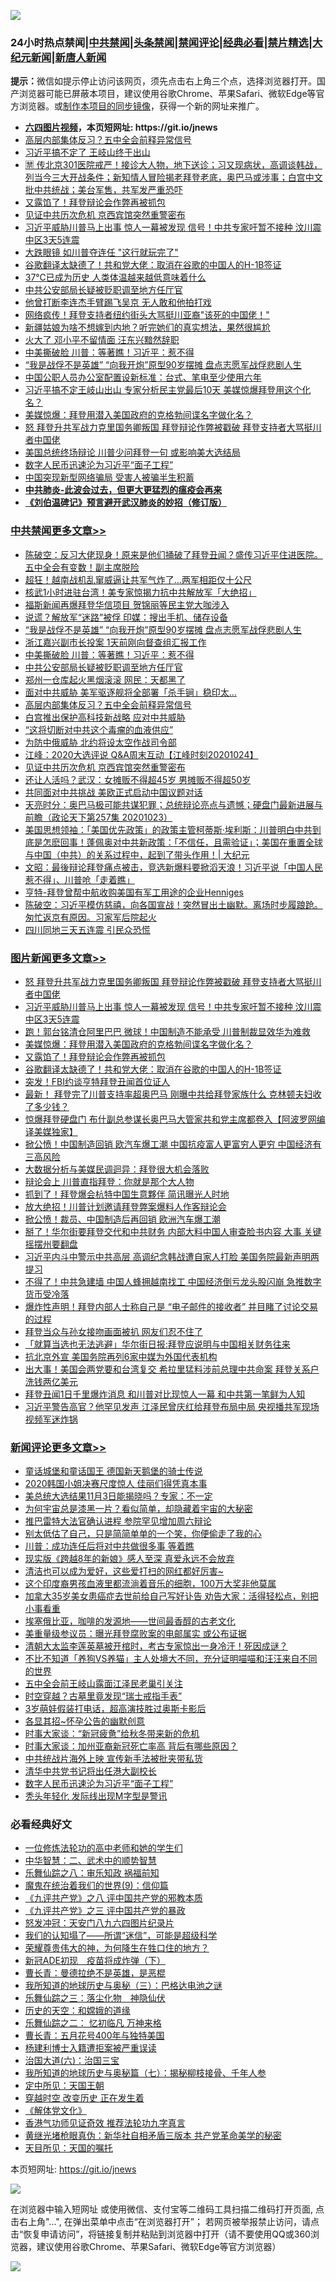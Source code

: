 ![](https://raw.githubusercontent.com/fqnews/bnews/master/64photo/fqnews-qr.jpg)

<div id="tt">
<h3>24小时热点禁闻|<a href="#%E4%B8%AD%E5%85%B1%E7%A6%81%E9%97%BB%E6%9B%B4%E5%A4%9A%E6%96%87%E7%AB%A0">中共禁闻</a>|<a href="#%E5%9B%BE%E7%89%87%E6%96%B0%E9%97%BB%E6%9B%B4%E5%A4%9A%E6%96%87%E7%AB%A0">头条禁闻</a>|<a href="#%E6%96%B0%E9%97%BB%E8%AF%84%E8%AE%BA%E6%9B%B4%E5%A4%9A%E6%96%87%E7%AB%A0">禁闻评论|<a href="#%E5%BF%85%E7%9C%8B%E7%BB%8F%E5%85%B8%E5%A5%BD%E6%96%87">经典必看|<a href="/video.md#%E7%A6%81%E7%89%87%E7%B2%BE%E9%80%89">禁片精选</a>|<a href="https://github.com/fqnews/djy/blob/master/gb/nf1351518.md#1">大纪元新闻</a>|<a href="https://github.com/fqnews/ntdtv/blob/master/gb/prog204.md#1">新唐人新闻</a></h3>
<div><b>提示：</b>微信如提示停止访问该网页，须先点击右上角三个点，选择浏览器打开。国产浏览器可能已屏蔽本项目，建议使用谷歌Chrome、苹果Safari、微软Edge等官方浏览器。或<a href="https://github.com/fqnews/bnews/blob/master/%E5%88%B6%E4%BD%9Cgit%E7%A6%81%E9%97%BB%E9%95%9C%E5%83%8F.md">制作本项目的同步镜像</a>，获得一个新的网址来推广。</div>
<ul>
<li><b><a href="http://d1.bdrive.tk/64.mp4" target="_blank">六四图片视频</a>，本页短网址: https://git.io/jnews</b></li>
<li><a href="/cbnews/20201024/1419528.md">高层内部集体反习？五中全会前释异常信号</a></li>
<li><a href="/cnnews/20201024/1419505.md">习近平搞不定了 王岐山终于出山</a></li>
<li><a href="/bannedvideo/20201024/1419463.md">🈲 传北京301医院戒严！接诊大人物，地下送诊；习又现病状，高调谈韩战，列当今三大开战条件；新知情人冒险揭老拜登老底，奥巴马或涉事；白宫中文批中共统战；美台军售，共军发严重恐吓</a></li>
<li><a href="/topimagenews/20201024/1419418.md">又露馅了！拜登辩论会作弊再被抓包</a></li>
<li><a href="/cbnews/20201024/1419465.md">见证中共历次危机 京西宾馆突然重警密布</a></li>
<li><a href="/topimagenews/20201024/1419632.md">习近平威胁川普马上出事 惊人一幕被发现 信号！中共专家吁暂不接种 汶川震中区3天5连震</a></li>
<li><a href="/cnnews/20201024/1419540.md">大跌眼镜 如川普夺连任 "这行就玩完了"</a></li>
<li><a href="/topimagenews/20201024/1419395.md">谷歌翻译太缺德了！共和党大佬：取消在谷歌的中国人的H-1B签证</a></li>
<li><a href="/cnnews/20201024/1419560.md">37℃已成为历史 人类体温越来越低意味着什么</a></li>
<li><a href="/cbnews/20201024/1419556.md">中共公安部局长疑被贬职调至地方任厅官</a></li>
<li><a href="/yule/20201024/1419561.md">他曾打断李连杰手臂踢飞吴京 无人敢和他拍打戏</a></li>
<li><a href="/cnnews/20201024/1419374.md">网络疯传！拜登支持者纽约街头大骂挺川亚裔"该死的中国佬！"</a></li>
<li><a href="/funmedia/20201024/1419402.md">新疆姑娘为啥不想嫁到内地？听完她们的真实想法，果然很尴尬</a></li>
<li><a href="/lifebaike/20201024/1419312.md">火大了 邓小平不留情面 汪东兴黯然辞职</a></li>
<li><a href="/cbnews/20201024/1419568.md">中美撕破脸 川普：等著瞧！习近平：惹不得</a></li>
<li><a href="/cbnews/20201024/1419581.md">“我是战俘不是英雄” “向我开炮”原型90岁摆摊 盘点志愿军战俘悲剧人生</a></li>
<li><a href="/baitai/20201024/1419602.md">中国公职人员办公室配置设新标准：台式、笔电至少使用六年</a></li>
<li><a href="/cnnews/20201025/1419703.md">习近平搞不定王岐山出山 专家分析民主党最后10天 美媒惊爆拜登用这个化名？</a></li>
<li><a href="/topimagenews/20201024/1419448.md">美媒惊爆：拜登用潜入美国政府的克格勃间谍名字做化名？</a></li>
<li><a href="/topimagenews/20201025/1419696.md">怒 拜登升共军战力克里国务卿叛国 拜登辩论作弊被戳破 拜登支持者大骂挺川者中国佬</a></li>
<li><a href="/cnnews/20201024/1419490.md">美国总统终场辩论 川普少问拜登一句 或影响美大选结局</a></li>
<li><a href="/comments/20201024/1419584.md">数字人民币迅速沦为习近平“面子工程”</a></li>
<li><a href="/cnnews/20201024/1419571.md">中国突现新型网络骗局 受害人被骗半生积蓄</a></li>
<li><b><a href="/comments/20200211/1275071.md" target="_blank">中共肺炎-此波会过去，但更大更猛烈的瘟疫会再来</a></b></li>
<li><b><a href="/comments/20200207/1272816.md" target="_blank">《刘伯温碑记》预言避开武汉肺炎的妙招（修订版）</a></b></li>
</ul>
</div>

<div class="catlist">
<h3><a href="/cbnews/" target="_blank">中共禁闻</a><span><a href="/cbnews/" target="_blank" rel="nofollow">更多文章>></a></span></h3>
<ul>
<li><a href="/cbnews/20201025/1419778.md" target="_blank">陈破空：反习大佬现身！原来是他们捅破了拜登丑闻？盛传习近平住进医院。五中全会有变数！副主席脱险</a></li>
<li><a href="/cbnews/20201025/1419752.md" target="_blank">超狂！越南战机乱窜威逼让共军气炸了…两军相距仅十公尺</a></li>
<li><a href="/cbnews/20201025/1419751.md" target="_blank">核武1小时进驻台湾！美专家惊揭力抗中共解放军「大绝招」</a></li>
<li><a href="/cbnews/20201024/1419678.md" target="_blank">福斯新闻再爆拜登华信项目 贺锦丽等民主党大咖涉入</a></li>
<li><a href="/cbnews/20201024/1419677.md" target="_blank">说谎？解放军“迷路”被俘 印媒：搜出手机、储存设备</a></li>
<li><a href="/cbnews/20201024/1419581.md" target="_blank">“我是战俘不是英雄” “向我开炮”原型90岁摆摊 盘点志愿军战俘悲剧人生</a></li>
<li><a href="/cbnews/20201024/1419569.md" target="_blank">浙江嘉兴副市长投案 1天前刚向督查组汇报工作</a></li>
<li><a href="/cbnews/20201024/1419568.md" target="_blank">中美撕破脸 川普：等著瞧！习近平：惹不得</a></li>
<li><a href="/cbnews/20201024/1419556.md" target="_blank">中共公安部局长疑被贬职调至地方任厅官</a></li>
<li><a href="/cbnews/20201024/1419555.md" target="_blank">郑州一仓库起火黑烟滚滚 网民：天都黑了</a></li>
<li><a href="/cbnews/20201024/1419548.md" target="_blank">面对中共威胁 美军驱逐舰将全部署「杀手锏」稳印太…</a></li>
<li><a href="/cbnews/20201024/1419528.md" target="_blank">高层内部集体反习？五中全会前释异常信号</a></li>
<li><a href="/cbnews/20201024/1419509.md" target="_blank">白宫推出保护高科技新战略 应对中共威胁</a></li>
<li><a href="/cbnews/20201024/1419500.md" target="_blank">&#8220;这将切断对中共这个毒瘤的血液供应”</a></li>
<li><a href="/cbnews/20201024/1419488.md" target="_blank">为防中俄威胁 北约将设太空作战司令部</a></li>
<li><a href="/cbnews/20201024/1419486.md" target="_blank">江峰：2020大选评说 Q&amp;A周末互动【江峰时刻20201024】</a></li>
<li><a href="/cbnews/20201024/1419465.md" target="_blank">见证中共历次危机 京西宾馆突然重警密布</a></li>
<li><a href="/cbnews/20201024/1419419.md" target="_blank">还让人活吗？武汉：女摊贩不得超45岁 男摊贩不得超50岁</a></li>
<li><a href="/cbnews/20201024/1419396.md" target="_blank">共同面对中共挑战 美欧正式启动中国议题对话</a></li>
<li><a href="/cbnews/20201024/1419325.md" target="_blank">天亮时分：奥巴马极可能共谋犯罪；总统辩论亮点与遗憾；硬盘门最新进展与前瞻（政论天下第257集 20201023）</a></li>
<li><a href="/cbnews/20201024/1419324.md" target="_blank">美国思想领袖：「美国优先政策」的政策主管柯蒂斯·埃利斯：川普明白中共到底是怎麽回事！蓬佩奥对中共新政策：「不信任，且需验证」；美国在重置全球与中国（中共）的关系过程中，起到了带头作用！| 大纪元</a></li>
<li><a href="/cbnews/20201024/1419309.md" target="_blank">文昭：最後辩论拜登痛点被击，竞选新爆料要掀滔天浪！习近平说「中国人民惹不得」、川普呛「走着瞧」</a></li>
<li><a href="/cbnews/20201024/1419295.md" target="_blank">亨特-拜登曾帮中航收购美国有军工用途的企业Henniges</a></li>
<li><a href="/cbnews/20201024/1419272.md" target="_blank">陈破空：习近平模仿慈禧，向各国宣战！突然冒出土幽默。离场时步履踉跄。匆忙返京有原因。习家军后院起火</a></li>
<li><a href="/cbnews/20201024/1419264.md" target="_blank">四川同地三天五连震 引民众恐慌</a></li>

</ul>
</div>
<div class="catlist">
<h3><a href="/topimagenews/" target="_blank">图片新闻</a><span><a href="/topimagenews/" target="_blank" rel="nofollow">更多文章>></a></span></h3>
<ul>
<li><a href="/topimagenews/20201025/1419696.md" target="_blank">怒 拜登升共军战力克里国务卿叛国 拜登辩论作弊被戳破 拜登支持者大骂挺川者中国佬</a></li>
<li><a href="/topimagenews/20201024/1419632.md" target="_blank">习近平威胁川普马上出事 惊人一幕被发现 信号！中共专家吁暂不接种 汶川震中区3天5连震</a></li>
<li><a href="/topimagenews/20201024/1419580.md" target="_blank">跑！郭台铭清仓阿里巴巴 微球！中国制造不能承受 川普制裁显效华为难救</a></li>
<li><a href="/topimagenews/20201024/1419448.md" target="_blank">美媒惊爆：拜登用潜入美国政府的克格勃间谍名字做化名？</a></li>
<li><a href="/topimagenews/20201024/1419418.md" target="_blank">又露馅了！拜登辩论会作弊再被抓包</a></li>
<li><a href="/topimagenews/20201024/1419395.md" target="_blank">谷歌翻译太缺德了！共和党大佬：取消在谷歌的中国人的H-1B签证</a></li>
<li><a href="/topimagenews/20201024/1419394.md" target="_blank">突发！FBI约谈亨特拜登丑闻首位证人</a></li>
<li><a href="/topimagenews/20201024/1419175.md" target="_blank">最新！ 拜登完了川普支持率超奥巴马 刚曝中共给拜登家族什么 克林顿夫妇收了多少钱？</a></li>
<li><a href="/topimagenews/20201024/1419161.md" target="_blank">惊爆拜登硬盘门 布什副总参谋长奥巴马大管家共和党主席都卷入【阿波罗网编译美媒独家】</a></li>
<li><a href="/topimagenews/20201023/1419001.md" target="_blank">掀公愤！中国制造回销 欧汽车爆工潮 中国抗疫富人更富穷人更穷 中国经济有三高风险</a></li>
<li><a href="/topimagenews/20201023/1418941.md" target="_blank">大数据分析与美媒民调迴异：拜登很大机会落败</a></li>
<li><a href="/topimagenews/20201023/1418912.md" target="_blank">辩论会上 川普直指拜登：你就是那个大人物</a></li>
<li><a href="/topimagenews/20201023/1418753.md" target="_blank">抓到了！拜登爆会杭特中国生意夥伴 简讯曝光人时地</a></li>
<li><a href="/topimagenews/20201023/1418752.md" target="_blank">放大绝招！川普计划邀请拜登弊案爆料人作客辩论会</a></li>
<li><a href="/topimagenews/20201023/1418689.md" target="_blank">掀公愤！裁员、中国制造后再回销 欧洲汽车爆工潮</a></li>
<li><a href="/topimagenews/20201023/1418574.md" target="_blank">掰了！华尔街要拜登交代和中共财务 内部大料中国人审查脸书内容 大事 关键摇摆州要翻盘</a></li>
<li><a href="/topimagenews/20201022/1418484.md" target="_blank">习近平内斗中警示中共高层 高调纪念韩战遭自家人打脸 美国务院最新声明两提习</a></li>
<li><a href="/topimagenews/20201022/1418398.md" target="_blank">不得了！中共急建墙 中国人蜂拥越南找工 中国经济倒亏龙头股闪崩 急推数字货币受冷落</a></li>
<li><a href="/topimagenews/20201022/1418321.md" target="_blank">爆炸性声明！拜登内部人士称自己是 &#8220;电子邮件的接收者&#8221; 并目睹了讨论交易的过程</a></li>
<li><a href="/topimagenews/20201022/1418313.md" target="_blank">拜登当众与孙女接吻画面被扒 网友们忍不住了</a></li>
<li><a href="/topimagenews/20201022/1418136.md" target="_blank">「就算当选也无法逃避」华尔街日报:拜登应说明与中国相关财务往来</a></li>
<li><a href="/topimagenews/20201022/1418011.md" target="_blank">抗北京外宣 美国务院再列6家中媒为外国代表机构</a></li>
<li><a href="/topimagenews/20201022/1417976.md" target="_blank">出大事！美国会两党要和台湾复交 希拉里猛料涉前总理中共命案 拜登关系户洗钱两亿美元</a></li>
<li><a href="/topimagenews/20201022/1417975.md" target="_blank">拜登丑闻1日千里爆炸消息 和川普对比现惊人一幕 和中共第一笔鲜为人知</a></li>
<li><a href="/topimagenews/20201021/1417880.md" target="_blank">习近平警告高官？他罕见发声 江泽民曾庆红给拜登布局中局 央视播共军现场视频军迷炸锅</a></li>

</ul>
</div>
<div class="catlist">
<h3><a href="/comments/" target="_blank">新闻评论</a><span><a href="/comments/" target="_blank" rel="nofollow">更多文章>></a></span></h3>
<ul>
<li><a href="/comments/20201025/1419796.md" target="_blank">童话城堡和童话国王 德国新天鹅堡的骑士传说</a></li>
<li><a href="/comments/20201025/1419789.md" target="_blank">2020韩国小姐决赛尺度惊人 佳丽们得凭真本事</a></li>
<li><a href="/comments/20201025/1419768.md" target="_blank">美总统大选结果11月3日能揭晓吗？专家：不一定</a></li>
<li><a href="/comments/20201025/1419763.md" target="_blank">为何宇宙总是漆黑一片？看似简单，却隐藏着宇宙的大秘密</a></li>
<li><a href="/comments/20201025/1419747.md" target="_blank">推巴雷特大法官确认进程 参院罕见增加周六辩论</a></li>
<li><a href="/comments/20201025/1419739.md" target="_blank">别太低估了自己，只是简简单单的一个笑，你便偷走了我的心</a></li>
<li><a href="/comments/20201025/1419727.md" target="_blank">川普：成功连任后将对中共做很多事 等着瞧</a></li>
<li><a href="/comments/20201025/1419726.md" target="_blank">现实版《跨越8年的新娘》感人至深 真爱永远不会放弃</a></li>
<li><a href="/comments/20201025/1419725.md" target="_blank">清洁也可以成为爱好，这些爱打扫的网红都好厉害~</a></li>
<li><a href="/comments/20201025/1419720.md" target="_blank">这个印度裔男孩血液里都流淌着音乐的细胞，100万大奖非他莫属</a></li>
<li><a href="/comments/20201025/1419719.md" target="_blank">加拿大35岁美女患癌症去世前给自己写好讣告 劝告大家：活得轻松点，别把小事看重</a></li>
<li><a href="/comments/20201025/1419718.md" target="_blank">埃塞俄比亚，咖啡的发源地——世间最香醇的古老文化</a></li>
<li><a href="/comments/20201025/1419707.md" target="_blank">美重量级参议员：曝光拜登腐败案的电邮属实 或公布证据</a></li>
<li><a href="/comments/20201025/1419706.md" target="_blank">清朝大太监李莲英墓被开棺时，考古专家惊出一身冷汗！死因成谜？</a></li>
<li><a href="/comments/20201025/1419705.md" target="_blank">不比不知道「养狗VS养猫」主人处境大不同，充分证明喵喵和汪汪来自不同的世界</a></li>
<li><a href="/comments/20201025/1419689.md" target="_blank">五中全会前王岐山露面江泽民老巢引关注</a></li>
<li><a href="/comments/20201024/1419675.md" target="_blank">时空穿越？古墓里竟发现“瑞士戒指手表”</a></li>
<li><a href="/comments/20201024/1419674.md" target="_blank">3岁萌娃假装打电话，超高演技胜过奥斯卡影后</a></li>
<li><a href="/comments/20201024/1419658.md" target="_blank">各显其招~怀孕公告的幽默创意</a></li>
<li><a href="/comments/20201024/1419646.md" target="_blank">时事大家谈：“新冠疲惫”给秋冬带来新的危机</a></li>
<li><a href="/comments/20201024/1419645.md" target="_blank">时事大家谈：加州亚裔新冠死亡率高 背后有哪些原因？</a></li>
<li><a href="/comments/20201024/1419637.md" target="_blank">中共统战片海外上映 宣传新手法被批夹带私货</a></li>
<li><a href="/comments/20201024/1419636.md" target="_blank">清华中共党书记将出任港大副校长</a></li>
<li><a href="/comments/20201024/1419584.md" target="_blank">数字人民币迅速沦为习近平“面子工程”</a></li>
<li><a href="/comments/20201024/1419579.md" target="_blank">秃头年轻化 发际线出现M字型是警讯</a></li>

</ul>
</div>

<div class="catlist">
<h3>必看经典好文</h3>
<ul>
<li><a href="/cbnews/20200702/1354550.md" target="_blank">一位修炼法轮功的高中老师和她的学生们</a></li>
<li><a href="/comments/20200605/783249.md" target="_blank">中华智慧：二、武术中的顺势智慧</a></li>
<li><a href="/tculture/20170717/792953.md" target="_blank">乐舞仙踪之八：审乐知政 祸福前知</a></li>
<li><a href="/topimagenews/20180529/949649.md" target="_blank">魔鬼在统治着我们的世界(9)：信仰篇</a></li>
<li><a href="/bookonline/20131116/201047.md" target="_blank">《九评共产党》之八 评中国共产党的邪教本质</a></li>
<li><a href="/bookonline/20131116/201054.md" target="_blank">《九评共产党》之三 评中国共产党的暴政</a></li>
<li><a href="/comments/20200604/783200.md" target="_blank">怒发冲冠：天安门八九六四图片纪录片</a></li>
<li><a href="/sohnews/20161029/607205.md" target="_blank">我们的认知塌了——所谓“迷信”，可能是超级科学</a></li>
<li><a href="/comments/20200618/1346830.md" target="_blank">荣耀尊贵伟大的神，为何降生在牲口住的地方？</a></li>
<li><a href="/headline/20200908/1392940.md" target="_blank">新冠ADE初现　疫苗将成炸弹（下）</a></li>
<li><a href="/comments/20180726/727420.md" target="_blank">曹长青：曼德拉绝不是英雄，是恶棍</a></li>
<li><a href="/tculture/xiulian/20170726/797589.md" target="_blank">我所知道的地球历史与奥秘（三）：巴格达电池之谜</a></li>
<li><a href="/tculture/20190101/1056889.md" target="_blank">乐舞仙踪之三：落尘化物　神隐仙伏</a></li>
<li><a href="/cbnews/20190219/1083302.md" target="_blank">历史的天空：和嫦娥的道缘</a></li>
<li><a href="/tculture/20170711/790081.md" target="_blank">乐舞仙踪之二： 忆初临凡 万神来格</a></li>
<li><a href="/comments/20200713/1359796.md" target="_blank">曹长青：五月花号400年与独特美国</a></li>
<li><a href="/comments/20201010/1411232.md" target="_blank">杨建利博士入籍遭拒案被严重误读</a></li>
<li><a href="/cbnews/20180312/913459.md" target="_blank">治国大道(六)：治国三宝</a></li>
<li><a href="/topimagenews/20171210/868397.md" target="_blank">我所知道的地球历史与奥秘篇（七）：揭秘柳枝接骨、千年人参</a></li>
<li><a href="/tculture/xiulian/20151111/470021.md" target="_blank">定中所见：天国王朝</a></li>
<li><a href="/comments/20200626/1259925.md" target="_blank">穿越时空 改变历史 正在发生着</a></li>
<li><a href="/bookwiki/20130610/138400.md" target="_blank">《解体党文化》</a></li>
<li><a href="/comments/20200517/1330064.md" target="_blank">香港气功师见证奇效 推荐法轮功九字真言</a></li>
<li><a href="/lifebaike/20180921/1001174.md" target="_blank">黄继光堵枪眼真伪：新华社自相矛盾三版本 共产党革命美学的秘密</a></li>
<li><a href="/tculture/20180919/1000196.md" target="_blank">天目所见：天国的嘱托</a></li>

</ul>
</div>

本页短网址: https://git.io/jnews

![](https://raw.githubusercontent.com/fqnews/bnews/master/64photo/fqnews-qr.jpg)

在浏览器中输入短网址 或使用微信、支付宝等二维码工具扫描二维码打开页面, 点击右上角"...", 在弹出菜单中点击“在浏览器打开”； 若网页被举报禁止访问，请点击“恢复申请访问”，将链接复制并粘贴到浏览器中打开（请不要使用QQ或360浏览器，建议使用谷歌Chrome、苹果Safari、微软Edge等官方浏览器）

![](https://raw.githubusercontent.com/fqnews/bnews/master/64photo/wx.jpg)